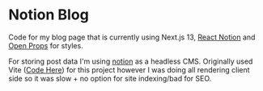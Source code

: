 # Notion Blog
Code for my blog page that is currently using Next.js 13, [React Notion](https://github.com/splitbee/react-notion) and [Open Props](https://open-props.style/) for styles.

For storing post data I'm using [notion](https://www.notion.so) as a headless CMS.
Originally used Vite ([Code Here](https://github.com/danielmustard/notion-blog/tree/old-vite-code)) for this project however I was doing all rendering client side so it was slow + no option for site indexing/bad for SEO.